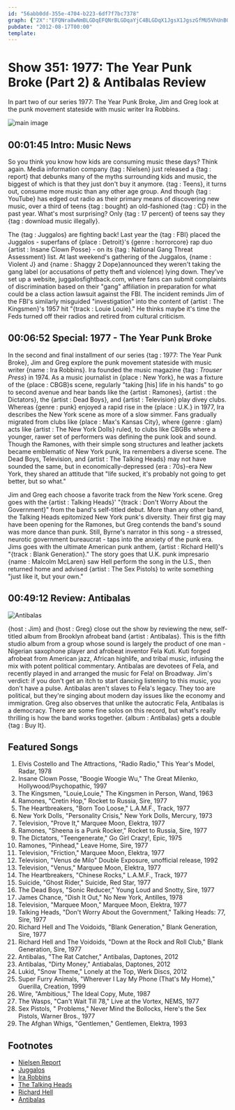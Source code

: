 ```yaml
---
id: "56abb0dd-355e-4704-b223-6df7f7bc7378"
graph: {"2X":"EFQNra8wNmBLGDqEFQNrBLGDqaYjC4BLGDqX1JgsX1JgszGfMU5VhUnBGjTrBGjTrY2MS15AzZxshL8NY2MS1lECOw5VhUnY2MS15VhUnVasQG5VhUnBFpdf5VhUnshL8NOuUsgrX5bv","BG":"","2A0":"97qipX6cfd97qipBHm1G7x0vlQn8tP7x0vl97qip"}
pubdate: "2012-08-17T00:00"
template: 
---
```






# Show 351: 1977: The Year Punk Broke (Part 2) & Antibalas Review

In part two of our series 1977: The Year Punk Broke, Jim and Greg look at the punk movement stateside with music writer Ira Robbins.

![main image](https://static.soundopinions.org/images/2012/1977_part2.jpg)



## 00:01:45 Intro: Music News

So you think you know how kids are consuming music these days? Think again. Media information company {tag : Nielsen} just released a {tag : report} that debunks many of the myths surrounding kids and music, the biggest of which is that they just don't buy it anymore. {tag : Teens}, it turns out, consume more music than any other age group. And though {tag : YouTube} has edged out radio as their primary means of discovering new music, over a third of teens {tag : bought} an old-fashioned {tag : CD} in the past year. What's most surprising? Only {tag : 17 percent} of teens say they {tag : download music illegally}.

The {tag : Juggalos} are fighting back! Last year the {tag : FBI} placed the Juggalos - superfans of {place : Detroit}'s {genre : horrorcore} rap duo {artist : Insane Clown Posse} - on its {tag : National Gang Threat Assessment} list. At last weekend's gathering of the Juggalos, {name : Violent J} and {name : Shaggy 2 Dope}announced they weren't taking the gang label (or accusations of petty theft and violence) lying down. They've set up a website, juggalosfightback.com, where fans can submit complaints of discrimination based on their "gang" affiliation in preparation for what could be a class action lawsuit against the FBI. The incident reminds Jim of the FBI's similarly misguided "investigation" into the content of {artist : The Kingsmen}'s 1957 hit "{track : Louie Louie}." He thinks maybe it's time the Feds turned off their radios and retired from cultural criticism.



## 00:06:52 Special: 1977 - The Year Punk Broke

In the second and final installment of our series {tag : 1977: The Year Punk Broke}, Jim and Greg explore the punk movement stateside with music writer {name : Ira Robbins}. Ira founded the music magazine {tag : *Trouser Press*} in 1974. As a music journalist in {place : New York}, he was a fixture of the {place : CBGB}s scene, regularly "taking [his] life in his hands" to go to second avenue and hear bands like the {artist : Ramones}, {artist : the Dictators}, the {artist : Dead Boys}, and {artist : Television} play divey clubs. Whereas {genre : punk} enjoyed a rapid rise in the {place : U.K.} in 1977, Ira describes the New York scene as more of a slow simmer. Fans gradually migrated from clubs like {place : Max's Kansas City}, where {genre : glam} acts like {artist : The New York Dolls} ruled, to clubs like CBGBs where a younger, rawer set of performers was defining the punk look and sound. Though the Ramones, with their simple song structures and leather jackets became emblematic of New York punk, Ira remembers a diverse scene. The Dead Boys, Television, and {artist : The Talking Heads} may not have sounded the same, but in economically-depressed {era : 70s}-era New York, they shared an attitude that "life sucked, it's probably not going to get better, but so what."

Jim and Greg each choose a favorite track from the New York scene. Greg goes with the {artist : Talking Heads}' "{track : Don't Worry About the Government}" from the band's self-titled debut. More than any other band, the Talking Heads epitomized New York punk's diversity. Their first gig may have been opening for the Ramones, but Greg contends the band's sound was more dance than punk. Still, Byrne's narrator in this song - a stressed, neurotic government bureaucrat - taps into the anxiety of the punk era. Jims goes with the ultimate American punk anthem, {artist : Richard Hell}'s "{track : Blank Generation}." The story goes that U.K. punk impresario {name : Malcolm McLaren} saw Hell perform the song in the U.S., then returned home and advised {artist : The Sex Pistols} to write something "just like it, but your own."



## 00:49:12 Review: Antibalas

![Antibalas](https://static.soundopinions.org/assets/351/2A00.jpg)

{host : Jim} and {host : Greg} close out the show by reviewing the new, self-titled album from Brooklyn afrobeat band {artist : Antibalas}. This is the fifth studio album from a group whose sound is largely the product of one man - Nigerian saxophone player and afrobeat inventor Fela Kuti. Kuti forged afrobeat from American jazz, African highlife, and tribal music, infusing the mix with potent political commentary. Antibalas are devotees of Fela, and recently played in and arranged the music for Fela! on Broadway. Jim's verdict: if you don't get an itch to start dancing listening to this music, you don't have a pulse. Antibalas aren't slaves to Fela's legacy. They too are political, but they're singing about modern day issues like the economy and immigration. Greg also observes that unlike the autocratic Fela, Antibalas is a democracy. There are some fine solos on this record, but what's really thrilling is how the band works together. {album : Antibalas} gets a double {tag : Buy It}.



## Featured Songs

1. Elvis Costello and The Attractions, "Radio Radio," This Year's Model, Radar, 1978
2. Insane Clown Posse, "Boogie Woogie Wu," The Great Milenko, Hollywood/Psychopathic, 1997
3. The Kingsmen, "Louie,Louie," The Kingsmen in Person, Wand, 1963
4. Ramones, "Cretin Hop," Rocket to Russia, Sire, 1977
5. The Heartbreakers, "Born Too Loose," L.A.M.F., Track, 1977
6. New York Dolls, "Personality Crisis," New York Dolls, Mercury, 1973
7. Television, "Prove It," Marquee Moon, Elektra, 1977
8. Ramones, "Sheena is a Punk Rocker," Rocket to Russia, Sire, 1977
9. The Dictators, "Teengenerate," Go Girl Crazy!, Epic, 1975
10. Ramones, "Pinhead," Leave Home, Sire, 1977
11. Television, "Friction," Marquee Moon, Elektra, 1977
12. Television, "Venus de Milo" Double Exposure, unofficial release, 1992
13. Television, "Venus," Marquee Moon, Elektra, 1977
14. The Heartbreakers, "Chinese Rocks," L.A.M.F., Track, 1977
15. Suicide, "Ghost Rider," Suicide, Red Star, 1977
16. The Dead Boys, "Sonic Reducer," Young Loud and Snotty, Sire, 1977
17. James Chance, "Dish It Out," No New York, Antilles, 1978
18. Television, "Marquee Moon," Marquee Moon, Elektra, 1977
19. Talking Heads, "Don't Worry About the Government," Talking Heads: 77, Sire, 1977
20. Richard Hell and The Voidoids, "Blank Generation," Blank Generation, Sire, 1977
21. Richard Hell and The Voidoids, "Down at the Rock and Roll Club," Blank Generation, Sire, 1977
22. Antibalas, "The Rat Catcher," Antibalas, Daptones, 2012
23. Antibalas, "Dirty Money," Antiabalas, Daptones, 2012
24. Lukid, "Snow Theme," Lonely at the Top, Werk Discs, 2012
25. Super Furry Animals, "Wherever I Lay My Phone (That's My Home)," Guerilla, Creation, 1999
26. Wire, "Ambitious," The Ideal Copy, Mute, 1987
27. The Wasps, "Can't Wait Till 78," Live at the Vortex, NEMS, 1977
28. Sex Pistols, " Problems," Never Mind the Bollocks, Here's the Sex Pistols, Warner Bros., 1977
29. The Afghan Whigs, "Gentlemen," Gentlemen, Elektra, 1993



## Footnotes

- [Nielsen Report](http://www.nielsen.com/us/en/press-room/2012/music-discovery-still-dominated-by-radio--says-nielsen-music-360.html)
- [Juggalos](http://www.huffingtonpost.com/2013/03/08/fbi-gang-files-insane-clown-posse_n_2837064.html)
- [Ira Robbins](http://www.allmusic.com/artist/ira-robbins-mn0001248787/biography)
- [The Talking Heads](http://www.talking-heads.nl/)
- [Richard Hell](http://www.richardhell.com/)
- [Antibalas](http://www.antibalas.com/)